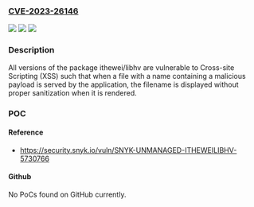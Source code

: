 ### [CVE-2023-26146](https://cve.mitre.org/cgi-bin/cvename.cgi?name=CVE-2023-26146)
![](https://img.shields.io/static/v1?label=Product&message=ithewei%2Flibhv&color=blue)
![](https://img.shields.io/static/v1?label=Version&message=0%3C%20*%20&color=brighgreen)
![](https://img.shields.io/static/v1?label=Vulnerability&message=Cross-site%20Scripting%20(XSS)&color=brighgreen)

### Description

All versions of the package ithewei/libhv are vulnerable to Cross-site Scripting (XSS) such that when a file with a name containing a malicious payload is served by the application, the filename is displayed without proper sanitization when it is rendered.

### POC

#### Reference
- https://security.snyk.io/vuln/SNYK-UNMANAGED-ITHEWEILIBHV-5730766

#### Github
No PoCs found on GitHub currently.

